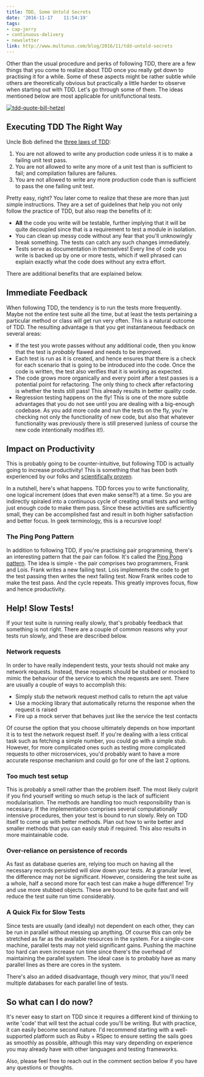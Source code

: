 ```yaml
---
title: TDD, Some Untold Secrets
date: '2016-11-17	 11:54:19'
tags:
- cap-jerry
- continuous-delivery
- newsletter
link: http://www.multunus.com/blog/2016/11/tdd-untold-secrets
---
```

Other than the usual procedure and perks of following TDD, there are a few things that you come to realize about TDD once you really get down to practising it for a while. Some of these aspects might be rather subtle while others are theoretically obvious but practically a little harder to observe when starting out with TDD. Let's go through some of them. The ideas mentioned below are most applicable for unit/functional tests.

[![tdd-quote-bill-hetzel](https://s3.amazonaws.com/multunus-website/uploads/2016/11/tdd-quote-bill-hetzel.png)](https://s3.amazonaws.com/multunus-website/uploads/2016/11/tdd-quote-bill-hetzel.png)

Executing TDD The Right Way
---------------------------

Uncle Bob defined the [three laws of TDD](http://butunclebob.com/ArticleS.UncleBob.TheThreeRulesOfTdd):

1.  You are not allowed to write any production code unless it is to make a failing unit test pass.
2.  You are not allowed to write any more of a unit test than is sufficient to fail; and compilation failures are failures.
3.  You are not allowed to write any more production code than is sufficient to pass the one failing unit test.

Pretty easy, right? You later come to realize that these are more than just simple instructions. They are a set of guidelines that help you not only follow the practice of TDD, but also reap the benefits of it:

-   **All** the code you write will be testable, further implying that it will be quite decoupled since that is a requirement to test a module in isolation.
-   You can clean up messy code without any fear that you'll unknowingly break something. The tests can catch any such changes immediately.
-   Tests serve as documentation in themselves! Every line of code you write is backed up by one or more tests, which if well phrased can explain exactly what the code does without any extra effort.

There are additional benefits that are explained below.

Immediate Feedback
------------------

When following TDD, the tendency is to run the tests more frequently. Maybe not the entire test suite all the time, but at least the tests pertaining a particular method or class will get run very often. This is a natural outcome of TDD. The resulting advantage is that you get instantaneous feedback on several areas:

-   If the test you wrote passes without any additional code, then you know that the test is *probably* flawed and needs to be improved.
-   Each test is run as it is created, and hence ensures that there is a check for each scenario that is going to be introduced into the code. Once the code is written, the test also verifies that it is working as expected.
-   The code grows more organically and every point after a test passes is a potential point for refactoring. The only thing to check after refactoring is whether the tests still pass! This already results in better quality code.
-   Regression testing happens on the fly! This is one of the more subtle advantages that you do not see until you are dealing with a big-enough codebase. As you add more code and run the tests on the fly, you're checking not only the functionality of new code, but also that whatever functionality was previously there is still preserved (unless of course the new code intentionally modifies it!).

Impact on Productivity
----------------------

This is probably going to be counter-intuitive, but following TDD is actually going to increase productivity! This is something that has been both experienced by our folks and [scientifically proven](http://nparc.cisti-icist.nrc-cnrc.gc.ca/eng/view/accepted/?id=0420df64-f474-4072-8df6-c7b87c0de643).

In a nutshell, here's what happens. TDD forces you to write functionality, one logical increment (does that even make sense?!) at a time. So you are indirectly spiraled into a continuous cycle of creating small tests and writing just enough code to make them pass. Since these activities are sufficiently small, they can be accomplished fast and result in both higher satisfaction and better focus. In geek terminology, this is a recursive loop!

### The Ping Pong Pattern

In addition to following TDD, if you're practising pair programming, there's an interesting pattern that the pair can follow. It's called the [Ping Pong pattern](http://c2.com/cgi/wiki?PairProgrammingPingPongPattern). The idea is simple - the pair comprises two programmers, Frank and Lois. Frank writes a new failing test. Lois implements the code to get the test passing then writes the next failing test. Now Frank writes code to make the test pass. And the cycle repeats. This greatly improves focus, flow and hence productivity.

Help! Slow Tests!
-----------------

If your test suite is running really slowly, that's probably feedback that something is not right. There are a couple of common reasons why your tests run slowly, and these are described below.

### Network requests

In order to have really independent tests, your tests should not make any network requests. Instead, these requests should be stubbed or mocked to mimic the behaviour of the service to which the requests are sent. There are usually a couple of ways to accomplish this:

-   Simply stub the network request method calls to return the apt value
-   Use a mocking library that automatically returns the response when the request is raised
-   Fire up a mock server that behaves just like the service the test contacts

Of course the option that you choose ultimately depends on how important it is to test the network request itself. If you're dealing with a less critical task such as fetching a simple number, you could go with a simple stub. However, for more complicated ones such as testing more complicated requests to other microservices, you'd probably want to have a more accurate response mechanism and could go for one of the last 2 options.

### Too much test setup

This is probably a smell rather than the problem itself. The most likely culprit if you find yourself writing so much setup is the lack of sufficient modularisation. The methods are handling too much responsibility than is necessary. If the implementation comprises several computationally intensive procedures, then your test is bound to run slowly. Rely on TDD itself to come up with better methods. Plan out how to write better and smaller methods that you can easily stub if required. This also results in more maintainable code.

### Over-reliance on persistence of records

As fast as database queries are, relying too much on having all the necessary records persisted will slow down your tests. At a granular level, the difference may not be significant. However, considering the test suite as a whole, half a second more for each test can make a huge difference! Try and use more stubbed objects. These are bound to be quite fast and will reduce the test suite run time considerably.

### A Quick Fix for Slow Tests

Since tests are usually (and ideally) not dependent on each other, they can be run in parallel without messing up anything. Of course this can only be stretched as far as the available resources in the system. For a single-core machine, parallel tests may not yield significant gains. Pushing the machine too hard can even increase run time since there's the overhead of maintaining the parallel system. The ideal case is to probably have as many parallel lines as there are cores in the system.

There's also an added disadvantage, though very minor, that you'll need multiple databases for each parallel line of tests.

So what can I do now?
---------------------

It's never easy to start on TDD since it requires a different kind of thinking to write 'code' that will test the actual code you'll be writing. But with practice, it can easily become second nature. I'd recommend starting with a well-supported platform such as Ruby + RSpec to ensure setting the sails goes as smoothly as possible, although this may vary depending on experience you may already have with other languages and testing frameworks.

Also, please feel free to reach out in the comment section below if you have any questions or thoughts.
